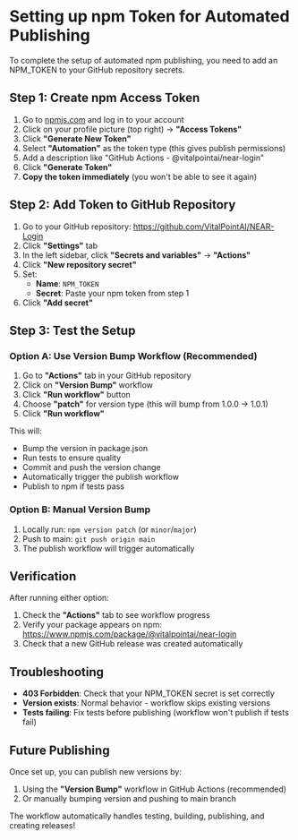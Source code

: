 # Setting up npm Token for Automated Publishing

To complete the setup of automated npm publishing, you need to add an NPM_TOKEN to your GitHub repository secrets.

## Step 1: Create npm Access Token

1. Go to [npmjs.com](https://www.npmjs.com) and log in to your account
2. Click on your profile picture (top right) → **"Access Tokens"**
3. Click **"Generate New Token"** 
4. Select **"Automation"** as the token type (this gives publish permissions)
5. Add a description like "GitHub Actions - @vitalpointai/near-login"
6. Click **"Generate Token"**
7. **Copy the token immediately** (you won't be able to see it again)

## Step 2: Add Token to GitHub Repository

1. Go to your GitHub repository: https://github.com/VitalPointAI/NEAR-Login
2. Click **"Settings"** tab
3. In the left sidebar, click **"Secrets and variables"** → **"Actions"**
4. Click **"New repository secret"**
5. Set:
   - **Name**: `NPM_TOKEN`
   - **Secret**: Paste your npm token from step 1
6. Click **"Add secret"**

## Step 3: Test the Setup

### Option A: Use Version Bump Workflow (Recommended)
1. Go to **"Actions"** tab in your GitHub repository
2. Click on **"Version Bump"** workflow
3. Click **"Run workflow"** button
4. Choose **"patch"** for version type (this will bump from 1.0.0 → 1.0.1)
5. Click **"Run workflow"**

This will:
- Bump the version in package.json
- Run tests to ensure quality
- Commit and push the version change
- Automatically trigger the publish workflow
- Publish to npm if tests pass

### Option B: Manual Version Bump
1. Locally run: `npm version patch` (or `minor`/`major`)
2. Push to main: `git push origin main`
3. The publish workflow will trigger automatically

## Verification

After running either option:
1. Check the **"Actions"** tab to see workflow progress
2. Verify your package appears on npm: https://www.npmjs.com/package/@vitalpointai/near-login
3. Check that a new GitHub release was created automatically

## Troubleshooting

- **403 Forbidden**: Check that your NPM_TOKEN secret is set correctly
- **Version exists**: Normal behavior - workflow skips existing versions
- **Tests failing**: Fix tests before publishing (workflow won't publish if tests fail)

## Future Publishing

Once set up, you can publish new versions by:
1. Using the **"Version Bump"** workflow in GitHub Actions (recommended)
2. Or manually bumping version and pushing to main branch

The workflow automatically handles testing, building, publishing, and creating releases!
